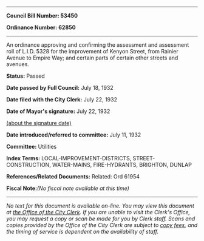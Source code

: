 

********

**Council Bill Number: 53450**
   
**Ordinance Number: 62850**
********

 An ordinance approving and confirming the assessment and assessment roll of L.I.D. 5328 for the improvement of Kenyon Street, from Rainier Avenue to Empire Way; and certain parts of certain other streets and avenues.

**Status:** Passed
   
**Date passed by Full Council:** July 18, 1932
   
**Date filed with the City Clerk:** July 22, 1932
   
**Date of Mayor's signature:** July 22, 1932
   
[(about the signature date)](/~public/approvaldate.htm)
   
   
   
**Date introduced/referred to committee:** July 11, 1932
   
**Committee:** Utilities
   
   
**Index Terms:** LOCAL-IMPROVEMENT-DISTRICTS, STREET-CONSTRUCTION, WATER-MAINS, FIRE-HYDRANTS, BRIGHTON, DUNLAP

**References/Related Documents:** Related: Ord 61954

**Fiscal Note:**_(No fiscal note available at this time)_
********

_No text for this document is available on-line. You may view this document at [the Office of the City Clerk](http://www.seattle.gov/leg/clerk/contactUs.htm). If you are unable to visit the Clerk's Office, you may request a copy or scan be made for you by Clerk staff. Scans and copies provided by the Office of the City Clerk are subject to [copy fees](http://clerk.seattle.gov/~public/clerkfees.htm), and the timing of service is dependent on the availability of staff._

